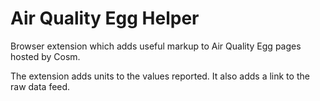 Air Quality Egg Helper
============

Browser extension which adds useful markup to Air Quality Egg pages hosted by Cosm.

The extension adds units to the values reported. It also adds a link to the raw data feed.


